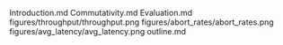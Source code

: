 Introduction.md
Commutativity.md
Evaluation.md
figures/throughput/throughput.png
figures/abort_rates/abort_rates.png
figures/avg_latency/avg_latency.png
outline.md
